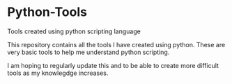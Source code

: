 # Python-Tools
Tools created using python scripting language

This repository contains all the tools I have created using python. These are very basic tools to help me understand python scripting.

I am hoping to regularly update this and to be able to create more difficult tools as my knowlegdge increases. 
